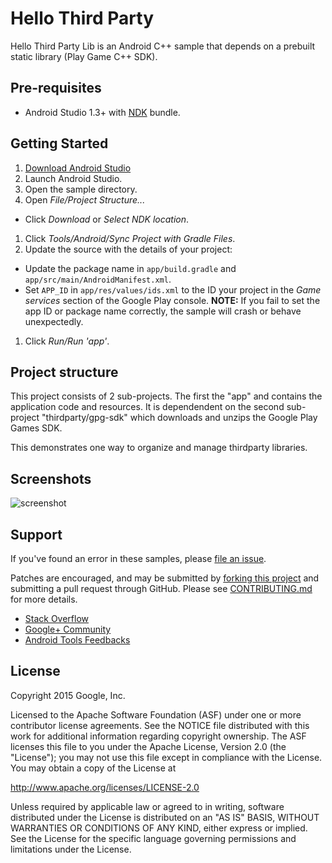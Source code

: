 Hello Third Party
=================
Hello Third Party Lib is an Android C++ sample that depends on a prebuilt static library (Play Game C++ SDK).

Pre-requisites
--------------
- Android Studio 1.3+ with [NDK](https://developer.android.com/ndk/) bundle.

Getting Started
---------------
1. [Download Android Studio](http://developer.android.com/sdk/index.html)
1. Launch Android Studio.
1. Open the sample directory.
1. Open *File/Project Structure...*
  - Click *Download* or *Select NDK location*.
1. Click *Tools/Android/Sync Project with Gradle Files*.
1. Update the source with the details of your project:
  - Update the package name in `app/build.gradle` and  `app/src/main/AndroidManifest.xml`.
  - Set `APP_ID` in `app/res/values/ids.xml` to the ID your project in the *Game services* section of the Google Play console.
    __NOTE:__ If you fail to set the app ID or package name correctly, the sample will crash or behave unexpectedly.
1. Click *Run/Run 'app'*.


Project structure
-----------------
This project consists of 2 sub-projects.  The first the "app" and contains
the application code and resources.  It is dependendent on the second sub-project
"thirdparty/gpg-sdk" which downloads and unzips the Google Play Games SDK.

This demonstrates one way to organize and manage thirdparty libraries.

Screenshots
-----------
![screenshot](screenshot.png)

Support
-------
If you've found an error in these samples, please [file an issue](https://github.com/googlesamples/android-ndk/issues/new).

Patches are encouraged, and may be submitted by [forking this project](https://github.com/googlesamples/android-ndk/fork) and
submitting a pull request through GitHub. Please see [CONTRIBUTING.md](CONTRIBUTING.md) for more details.

- [Stack Overflow](http://stackoverflow.com/questions/tagged/android-ndk)
- [Google+ Community](https://plus.google.com/communities/105153134372062985968)
- [Android Tools Feedbacks](http://tools.android.com/feedback)

License
-------
Copyright 2015 Google, Inc.

Licensed to the Apache Software Foundation (ASF) under one or more contributor
license agreements.  See the NOTICE file distributed with this work for
additional information regarding copyright ownership.  The ASF licenses this
file to you under the Apache License, Version 2.0 (the "License"); you may not
use this file except in compliance with the License.  You may obtain a copy of
the License at

  http://www.apache.org/licenses/LICENSE-2.0

Unless required by applicable law or agreed to in writing, software
distributed under the License is distributed on an "AS IS" BASIS, WITHOUT
WARRANTIES OR CONDITIONS OF ANY KIND, either express or implied.  See the
License for the specific language governing permissions and limitations under
the License.
